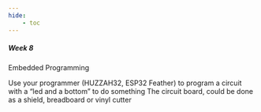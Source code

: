 ```yaml
---
hide:
    - toc
---
```


##### Week 8

Embedded Programming

Use your programmer (HUZZAH32, ESP32 Feather) to program a circuit with a “led and a bottom” to do something
The circuit board, could be done as a shield, breadboard or vinyl cutter



